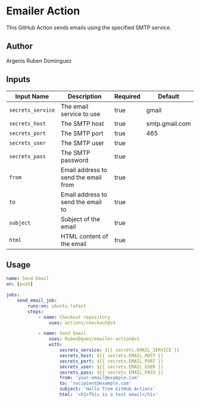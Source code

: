 # Emailer Action

This GitHub Action sends emails using the specified SMTP service.

## Author

Argenis Ruben Dominguez

## Inputs

| Input Name       | Description                          | Required | Default           |
|------------------|--------------------------------------|----------|-------------------|
| `secrets_service`| The email service to use             | true     | gmail             |
| `secrets_host`   | The SMTP host                        | true     | smtp.gmail.com    |
| `secrets_port`   | The SMTP port                        | true     | 465               |
| `secrets_user`   | The SMTP user                        | true     |                   |
| `secrets_pass`   | The SMTP password                    | true     |                   |
| `from`           | Email address to send the email from | true     |                   |
| `to`             | Email address to send the email to   | true     |                   |
| `subject`        | Subject of the email                 | true     |                   |
| `html`           | HTML content of the email            | true     |                   |

## Usage

```yaml
name: Send Email
on: [push]

jobs:
    send_email_job:
        runs-on: ubuntu-latest
        steps:
            - name: Checkout repository
                uses: actions/checkout@v4

            - name: Send Email
                uses: RubenDguez/emailer-action@v1
                with:
                    secrets_service: ${{ secrets.EMAIL_SERVICE }}
                    secrets_host: ${{ secrets.EMAIL_HOST }}
                    secrets_port: ${{ secrets.EMAIL_PORT }}
                    secrets_user: ${{ secrets.EMAIL_USER }}
                    secrets_pass: ${{ secrets.EMAIL_PASS }}
                    from: 'your-email@example.com'
                    to: 'recipient@example.com'
                    subject: 'Hello from GitHub Actions'
                    html: '<h1>This is a test email</h1>'
```
